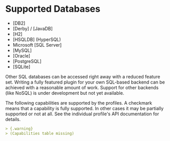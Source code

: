 # Supported Databases

* [DB2]
* [Derby] / [JavaDB]
* [H2]
* [HSQLDB] (HyperSQL)
* Microsoft [SQL Server]
* [MySQL]
* [Oracle]
* [PostgreSQL]
* [SQLite]

Other SQL databases can be accessed right away with a reduced feature set.
Writing a fully featured plugin for your own SQL-based backend can be achieved
with a reasonable amount of work. Support for other backends (like NoSQL) is
under development but not yet available.

The following capabilities are supported by the profiles. A checkmark means that a
capability is fully supported. In other cases it may be partially supported or
not at all. See the individual profile's API documentation for details.

```markdown render src=../capabilities.md
> {.warning}
> (Capabilities table missing)
```
